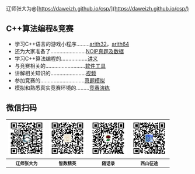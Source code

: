 <script type="text/javascript" src="http://tajs.qq.com/stats?sId=66482615" charset="UTF-8"></script>
辽师张大为@[https://daweizh.github.io/csp/](https://daweizh.github.io/csp/)

## C++算法编程&竞赛

- 学习C++语言的游戏小程序.........<a href='game/arith32.rar' target='_blank'>arith32</a>，<a href='game/arith64.rar' target='_blank'>arith64</a>
- 还为大家准备了........................<a href='race/' target='_blank'>NOIP真题及数据</a>
- 学习C++算法编程的..................<a href='handout/' target='_blank'>讲义</a>
- 与竞赛相关的...........................<a href='tool/' target='_blank'>软件工具</a>
- 讲解相关知识的........................<a href='video/' target='_blank'>视频</a>
- 参加竞赛的..............................<a href='simu/' target='_blank'>真题模拟</a>
- 模拟和熟悉真实竞赛环境的.........<a href='train/' target='_blank'>竞赛演练</a>

## 微信扫码

<table style="font-size:12px;"><tr>
    <td><img src="handout/lesson00/images/zdw.jpg" width="100"></td>
    <td><img src="handout/lesson00/images/idea.jpg" width="100"></td>
    <td><img src="handout/lesson00/images/shl.jpg" width="100"></td>
    <td><img src="handout/lesson00/images/xszt.jpg" width="100"></td>
</tr><tr><th>辽师张大为</th><th>智数精英</th><th>随话录</th><th>西山征途</th></tr>
</table>




